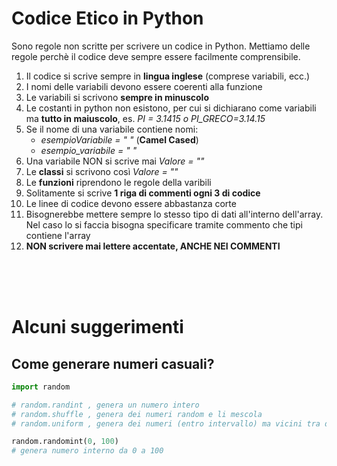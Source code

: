 # Codice Etico in Python
Sono regole non scritte per scrivere un codice in Python. Mettiamo delle regole perchè il codice deve sempre essere facilmente comprensibile.

1. Il codice si scrive sempre in **lingua inglese** (comprese variabili, ecc.)
2. I nomi delle variabili devono essere coerenti alla funzione
3. Le variabili si scrivono **sempre in minuscolo**
4. Le costanti in python non esistono, per cui si dichiarano come variabili ma **tutto in maiuscolo**, es. *PI = 3.1415 o PI_GRECO=3.14.15*
5. Se il nome di una variabile contiene nomi:
	- *esempioVariabile = " "* (**Camel Cased**)
	- *esempio_variabile = " "*
6. Una variabile NON si scrive mai *Valore = ""*
7. Le **classi** si scrivono così *Valore = ""*
8. Le **funzioni** riprendono le regole della varibili
9. Solitamente si scrive **1 riga di commenti ogni 3 di codice**
10. Le linee di codice devono essere abbastanza corte
11. Bisognerebbe mettere sempre lo stesso tipo di dati all'interno dell'array. Nel caso lo si faccia bisogna specificare tramite commento che tipi contiene l'array
12. **NON scrivere mai lettere accentate, ANCHE NEI COMMENTI**

<br>
<br>
<br>

# Alcuni suggerimenti
## Come generare numeri casuali?
```python
import random

# random.randint , genera un numero intero
# random.shuffle , genera dei numeri random e li mescola
# random.uniform , genera dei numeri (entro intervallo) ma vicini tra di loro

random.randomint(0, 100)
# genera numero interno da 0 a 100
```